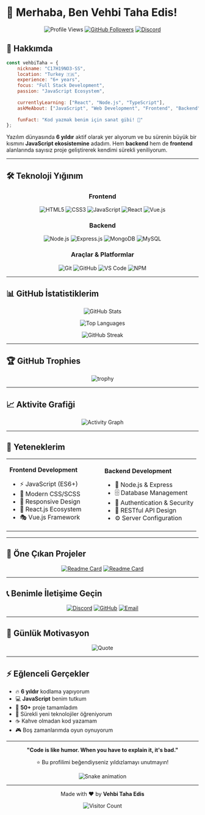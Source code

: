# 👋 Merhaba, Ben Vehbi Taha Edis!

<div align="center">
  
  ![Profile Views](https://komarev.com/ghpvc/?username=c17h19no3-ss&color=blueviolet&style=flat-square&label=Profile+Views)
  [![GitHub Followers](https://img.shields.io/github/followers/c17h19no3-ss?style=social)](https://github.com/c17h19no3-ss)
  [![Discord](https://img.shields.io/badge/Discord-C17H19NO3_SS-7289da?style=flat-square&logo=discord&logoColor=white)](https://discordapp.com/users/885968419101474846)

</div>

## 🚀 Hakkımda

```javascript
const vehbiTaha = {
    nickname: "C17H19NO3-SS",
    location: "Turkey 🇹🇷",
    experience: "6+ years",
    focus: "Full Stack Development",
    passion: "JavaScript Ecosystem",
    
    currentlyLearning: ["React", "Node.js", "TypeScript"],
    askMeAbout: ["JavaScript", "Web Development", "Frontend", "Backend"],
    
    funFact: "Kod yazmak benim için sanat gibi! 🎨"
};
```

Yazılım dünyasında **6 yıldır** aktif olarak yer alıyorum ve bu sürenin büyük bir kısmını **JavaScript ekosistemine** adadım. Hem **backend** hem de **frontend** alanlarında sayısız proje geliştirerek kendimi sürekli yeniliyorum.

---

## 🛠️ Teknoloji Yığınım

<div align="center">

### Frontend
![HTML5](https://img.shields.io/badge/HTML5-E34F26?style=for-the-badge&logo=html5&logoColor=white)
![CSS3](https://img.shields.io/badge/CSS3-1572B6?style=for-the-badge&logo=css3&logoColor=white)
![JavaScript](https://img.shields.io/badge/JavaScript-F7DF1E?style=for-the-badge&logo=javascript&logoColor=black)
![React](https://img.shields.io/badge/React-20232A?style=for-the-badge&logo=react&logoColor=61DAFB)
![Vue.js](https://img.shields.io/badge/Vue.js-35495E?style=for-the-badge&logo=vue.js&logoColor=4FC08D)

### Backend
![Node.js](https://img.shields.io/badge/Node.js-43853D?style=for-the-badge&logo=node.js&logoColor=white)
![Express.js](https://img.shields.io/badge/Express.js-404D59?style=for-the-badge)
![MongoDB](https://img.shields.io/badge/MongoDB-4EA94B?style=for-the-badge&logo=mongodb&logoColor=white)
![MySQL](https://img.shields.io/badge/MySQL-00000F?style=for-the-badge&logo=mysql&logoColor=white)

### Araçlar & Platformlar
![Git](https://img.shields.io/badge/Git-F05032?style=for-the-badge&logo=git&logoColor=white)
![GitHub](https://img.shields.io/badge/GitHub-100000?style=for-the-badge&logo=github&logoColor=white)
![VS Code](https://img.shields.io/badge/VS_Code-0078D4?style=for-the-badge&logo=visual%20studio%20code&logoColor=white)
![NPM](https://img.shields.io/badge/NPM-CB3837?style=for-the-badge&logo=npm&logoColor=white)

</div>

---

## 📊 GitHub İstatistiklerim

<div align="center">
  
  ![GitHub Stats](https://github-readme-stats.vercel.app/api?username=c17h19no3-ss&show_icons=true&theme=tokyonight&hide_border=true&bg_color=0D1117)
  
  ![Top Languages](https://github-readme-stats.vercel.app/api/top-langs/?username=c17h19no3-ss&layout=compact&theme=tokyonight&hide_border=true&bg_color=0D1117)
  
  ![GitHub Streak](https://github-readme-streak-stats.herokuapp.com/?user=c17h19no3-ss&theme=tokyonight&hide_border=true&background=0D1117)

</div>

---

## 🏆 GitHub Trophies

<div align="center">
  
  ![trophy](https://github-profile-trophy.vercel.app/?username=c17h19no3-ss&theme=tokyonight&no-frame=true&no-bg=true&row=1&column=7)

</div>

---

## 📈 Aktivite Grafiği

<div align="center">
  
  ![Activity Graph](https://github-readme-activity-graph.vercel.app/graph?username=c17h19no3-ss&theme=tokyo-night&hide_border=true&bg_color=0D1117)

</div>

---

## 🎯 Yeteneklerim

<table>
<tr>
<td width="50%">

**Frontend Development**
- ⚡ JavaScript (ES6+)
- 🎨 Modern CSS/SCSS
- 📱 Responsive Design
- 🔧 React.js Ecosystem
- 🎭 Vue.js Framework

</td>
<td width="50%">

**Backend Development**
- 🚀 Node.js & Express
- 🗄️ Database Management
- 🔐 Authentication & Security
- 📡 RESTful API Design
- ⚙️ Server Configuration

</td>
</tr>
</table>

---

## 🌟 Öne Çıkan Projeler

<div align="center">

[![Readme Card](https://github-readme-stats.vercel.app/api/pin/?username=c17h19no3-ss&repo=awesome-project&theme=tokyonight&hide_border=true&bg_color=0D1117)](https://github.com/c17h19no3-ss/awesome-project)
[![Readme Card](https://github-readme-stats.vercel.app/api/pin/?username=c17h19no3-ss&repo=another-project&theme=tokyonight&hide_border=true&bg_color=0D1117)](https://github.com/c17h19no3-ss/another-project)

</div>

---

## 📞 Benimle İletişime Geçin

<div align="center">

[![Discord](https://img.shields.io/badge/Discord-7289DA?style=for-the-badge&logo=discord&logoColor=white)](https://discordapp.com/users/885968419101474846)
[![GitHub](https://img.shields.io/badge/GitHub-100000?style=for-the-badge&logo=github&logoColor=white)](https://github.com/c17h19no3-ss)
[![Email](https://img.shields.io/badge/Email-D14836?style=for-the-badge&logo=gmail&logoColor=white)](mailto:your.email@example.com)

</div>

---

## 💭 Günlük Motivasyon

<div align="center">
  
  ![Quote](https://quotes-github-readme.vercel.app/api?type=horizontal&theme=tokyonight)

</div>

---

## ⚡ Eğlenceli Gerçekler

- 🔥 **6 yıldır** kodlama yapıyorum
- 💻 **JavaScript** benim tutkum
- 🎯 **50+** proje tamamladım
- 🌱 Sürekli yeni teknolojiler öğreniyorum
- ☕ Kahve olmadan kod yazamam
- 🎮 Boş zamanlarımda oyun oynuyorum

---

<div align="center">
  
  **"Code is like humor. When you have to explain it, it's bad."** 
  
  ⭐ Bu profilimi beğendiyseniz yıldızlamayı unutmayın!
  
  ![Snake animation](https://github.com/c17h19no3-ss/c17h19no3-ss/blob/output/github-contribution-grid-snake.svg)

</div>

---

<div align="center">
  
  Made with ❤️ by **Vehbi Taha Edis**
  
  ![Visitor Count](https://profile-counter.glitch.me/c17h19no3-ss/count.svg)

</div>
